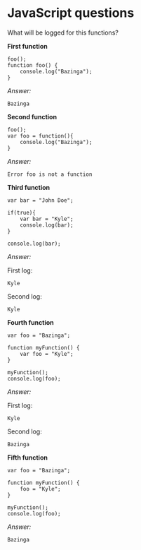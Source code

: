 JavaScript questions
====================

What will be logged for this functions?

**First function**
```
foo();
function foo() {
	console.log("Bazinga");
}
```
*Answer:*

```
Bazinga
```
**Second function**
```
foo();
var foo = function(){
	console.log("Bazinga");
}
```

*Answer:*

```
Error foo is not a function
```
**Third function**
```
var bar = "John Doe";

if(true){
	var bar = "Kyle";
	console.log(bar);
}

console.log(bar);

```

*Answer:*

First log:
```
Kyle
```

Second log:

```
Kyle
```
**Fourth function**
```
var foo = "Bazinga";

function myFunction() {
	var foo = "Kyle";
}

myFunction();
console.log(foo);

```

*Answer:*

First log:
```
Kyle
```

Second log:
```
Bazinga
```

**Fifth function**
```
var foo = "Bazinga";

function myFunction() {
	foo = "Kyle";
}

myFunction();
console.log(foo);
```

*Answer:*

```
Bazinga
```
